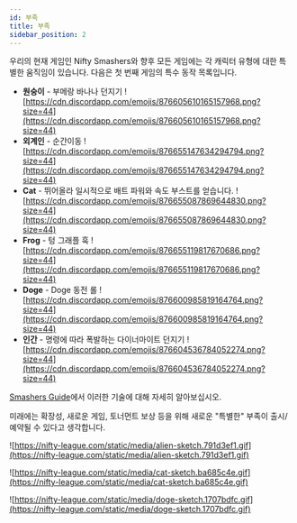 ```yaml
---
id: 부족
title: 부족
sidebar_position: 2
---
```


우리의 현재 게임인 Nifty Smashers와 향후 모든 게임에는 각 캐릭터 유형에 대한 특별한 움직임이 있습니다. 다음은 첫 번째 게임의 특수 동작 목록입니다.

- **원숭이** - 부메랑 바나나 던지기 ![https://cdn.discordapp.com/emojis/876605610165157968.png?size=44](https://cdn.discordapp.com/emojis/876605610165157968.png?size=44)
- **외계인** - 순간이동 ![https://cdn.discordapp.com/emojis/876655147634294794.png?size=44](https://cdn.discordapp.com/emojis/876655147634294794.png?size=44)
- **Cat** - 뛰어올라 일시적으로 배트 파워와 속도 부스트를 얻습니다. ![https://cdn.discordapp.com/emojis/876655087869644830.png?size=44](https://cdn.discordapp.com/emojis/876655087869644830.png?size=44)
- **Frog** - 텅 그래플 훅 ![https://cdn.discordapp.com/emojis/876655119817670686.png?size=44](https://cdn.discordapp.com/emojis/876655119817670686.png?size=44)
- **Doge** - Doge 동전 롤 ![https://cdn.discordapp.com/emojis/876600985819164764.png?size=44](https://cdn.discordapp.com/emojis/876600985819164764.png?size=44)
- **인간** - 명령에 따라 폭발하는 다이너마이트 던지기 ![https://cdn.discordapp.com/emojis/876604536784052274.png?size=44](https://cdn.discordapp.com/emojis/876604536784052274.png?size=44)

[Smashers Guide](/guides/nifty-smashers/tribes)에서 이러한 기술에 대해 자세히 알아보십시오.

미래에는 확장성, 새로운 게임, 토너먼트 보상 등을 위해 새로운 "특별한" 부족이 출시/예약될 수 있다고 생각합니다.

![https://nifty-league.com/static/media/alien-sketch.791d3ef1.gif](https://nifty-league.com/static/media/alien-sketch.791d3ef1.gif)

![https://nifty-league.com/static/media/cat-sketch.ba685c4e.gif](https://nifty-league.com/static/media/cat-sketch.ba685c4e.gif)

![https://nifty-league.com/static/media/doge-sketch.1707bdfc.gif](https://nifty-league.com/static/media/doge-sketch.1707bdfc.gif)
